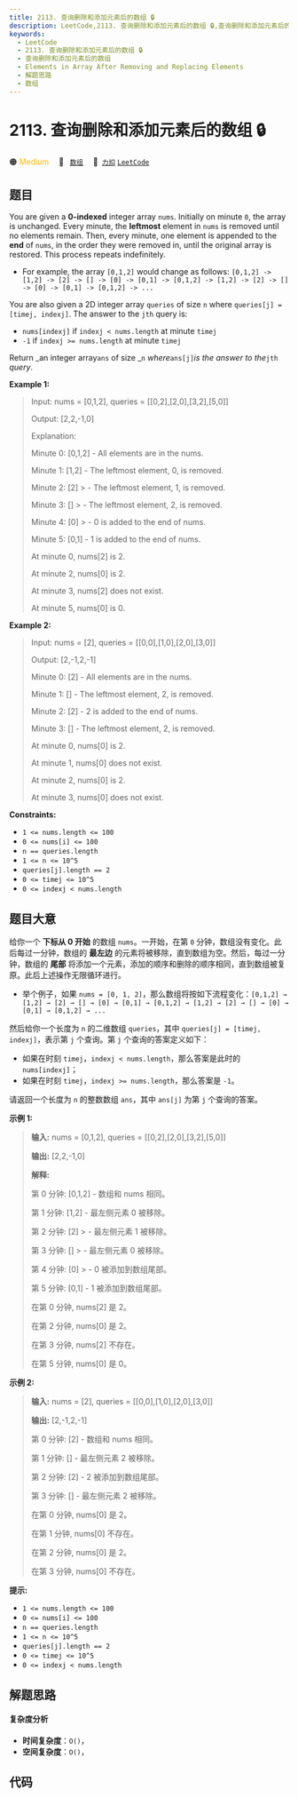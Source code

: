 ```yaml
---
title: 2113. 查询删除和添加元素后的数组 🔒
description: LeetCode,2113. 查询删除和添加元素后的数组 🔒,查询删除和添加元素后的数组,Elements in Array After Removing and Replacing Elements,解题思路,数组
keywords:
  - LeetCode
  - 2113. 查询删除和添加元素后的数组 🔒
  - 查询删除和添加元素后的数组
  - Elements in Array After Removing and Replacing Elements
  - 解题思路
  - 数组
---
```


# 2113. 查询删除和添加元素后的数组 🔒

🟠 <font color=#ffb800>Medium</font>&emsp; 🔖&ensp; [`数组`](/tag/array.md)&emsp; 🔗&ensp;[`力扣`](https://leetcode.cn/problems/elements-in-array-after-removing-and-replacing-elements) [`LeetCode`](https://leetcode.com/problems/elements-in-array-after-removing-and-replacing-elements)

## 题目

You are given a **0-indexed** integer array `nums`. Initially on minute `0`,
the array is unchanged. Every minute, the **leftmost** element in `nums` is
removed until no elements remain. Then, every minute, one element is appended
to the **end** of `nums`, in the order they were removed in, until the
original array is restored. This process repeats indefinitely.

  * For example, the array `[0,1,2]` would change as follows: `[0,1,2] -> [1,2] -> [2] -> [] -> [0] -> [0,1] -> [0,1,2] -> [1,2] -> [2] -> [] -> [0] -> [0,1] -> [0,1,2] -> ...`

You are also given a 2D integer array `queries` of size `n` where `queries[j]
= [timej, indexj]`. The answer to the `jth` query is:

  * `nums[indexj]` if `indexj < nums.length` at minute `timej`
  * `-1` if `indexj >= nums.length` at minute `timej`

Return _an integer array`ans` of size _`n` _where_`ans[j]`_is the answer to
the_`jth` _query_.



**Example 1:**

> Input: nums = [0,1,2], queries = [[0,2],[2,0],[3,2],[5,0]]
> 
> Output: [2,2,-1,0]
> 
> Explanation:
> 
> Minute 0: [0,1,2] - All elements are in the nums.
> 
> Minute 1: [1,2]   - The leftmost element, 0, is removed.
> 
> Minute 2: [2] > - The leftmost element, 1, is removed.
> 
> Minute 3: []  > - The leftmost element, 2, is removed.
> 
> Minute 4: [0] > - 0 is added to the end of nums.
> 
> Minute 5: [0,1]   - 1 is added to the end of nums.
> 
> 
> 
> At minute 0, nums[2] is 2.
> 
> At minute 2, nums[0] is 2.
> 
> At minute 3, nums[2] does not exist.
> 
> At minute 5, nums[0] is 0.

**Example 2:**

> Input: nums = [2], queries = [[0,0],[1,0],[2,0],[3,0]]
> 
> Output: [2,-1,2,-1]
> 
> Minute 0: [2] - All elements are in the nums.
> 
> Minute 1: []  - The leftmost element, 2, is removed.
> 
> Minute 2: [2] - 2 is added to the end of nums.
> 
> Minute 3: []  - The leftmost element, 2, is removed.
> 
> 
> 
> At minute 0, nums[0] is 2.
> 
> At minute 1, nums[0] does not exist.
> 
> At minute 2, nums[0] is 2.
> 
> At minute 3, nums[0] does not exist.

**Constraints:**

  * `1 <= nums.length <= 100`
  * `0 <= nums[i] <= 100`
  * `n == queries.length`
  * `1 <= n <= 10^5`
  * `queries[j].length == 2`
  * `0 <= timej <= 10^5`
  * `0 <= indexj < nums.length`


## 题目大意

给你一个 **下标从 0 开始**  的数组 `nums`。一开始，在第 `0` 分钟，数组没有变化。此后每过一分钟，数组的 **最左边**
的元素将被移除，直到数组为空。然后，每过一分钟，数组的 **尾部** 将添加一个元素，添加的顺序和删除的顺序相同，直到数组被复原。此后上述操作无限循环进行。

  * 举个例子，如果 `nums = [0, 1, 2]`，那么数组将按如下流程变化：`[0,1,2] → [1,2] → [2] → [] → [0] → [0,1] → [0,1,2] → [1,2] → [2] → [] → [0] → [0,1] → [0,1,2] → ...`

然后给你一个长度为 `n` 的二维数组 `queries`，其中 `queries[j] = [timej, indexj]`，表示第 `j` 个查询。第
`j` 个查询的答案定义如下：

  * 如果在时刻 `timej`，`indexj < nums.length`，那么答案是此时的 `nums[indexj]`；
  * 如果在时刻 `timej`，`indexj >= nums.length`，那么答案是 `-1`。

请返回一个长度为 `n` 的整数数组 `ans`，其中 `ans[j]` 为第 `j` 个查询的答案。



**示例 1:**

> 
> 
> 
> 
> 
> **输入:** nums = [0,1,2], queries = [[0,2],[2,0],[3,2],[5,0]]
> 
> **输出:** [2,2,-1,0]
> 
> **解释:**
> 
> 第 0 分钟: [0,1,2] - 数组和 nums 相同。
> 
> 第 1 分钟: [1,2]   - 最左侧元素 0 被移除。
> 
> 第 2 分钟: [2] > - 最左侧元素 1 被移除。
> 
> 第 3 分钟: []  > - 最左侧元素 0 被移除。
> 
> 第 4 分钟: [0] > - 0 被添加到数组尾部。
> 
> 第 5 分钟: [0,1]   - 1 被添加到数组尾部。
> 
> 
> 
> 在第 0 分钟, nums[2] 是 2。
> 
> 在第 2 分钟, nums[0] 是 2。
> 
> 在第 3 分钟, nums[2] 不存在。
> 
> 在第 5 分钟, nums[0] 是 0。
> 
> 

**示例 2:**

> 
> 
> 
> 
> 
> **输入:** nums = [2], queries = [[0,0],[1,0],[2,0],[3,0]]
> 
> **输出:** [2,-1,2,-1]
> 
> 第 0 分钟: [2] - 数组和 nums 相同。
> 
> 第 1 分钟: []  - 最左侧元素 2 被移除。
> 
> 第 2 分钟: [2] - 2 被添加到数组尾部。
> 
> 第 3 分钟: []  - 最左侧元素 2 被移除。
> 
> 
> 
> 在第 0 分钟, nums[0] 是 2。
> 
> 在第 1 分钟, nums[0] 不存在。
> 
> 在第 2 分钟, nums[0] 是 2。
> 
> 在第 3 分钟, nums[0] 不存在。
> 
> 



**提示:**

  * `1 <= nums.length <= 100`
  * `0 <= nums[i] <= 100`
  * `n == queries.length`
  * `1 <= n <= 10^5`
  * `queries[j].length == 2`
  * `0 <= timej <= 10^5`
  * `0 <= indexj < nums.length`


## 解题思路

#### 复杂度分析

- **时间复杂度**：`O()`，
- **空间复杂度**：`O()`，

## 代码

```javascript

```